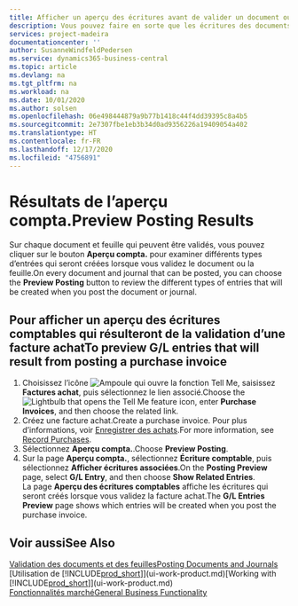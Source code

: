 ```yaml
---
title: Afficher un aperçu des écritures avant de valider un document ou une feuille | Microsoft Docs
description: Vous pouvez faire en sorte que les écritures des documents et des feuilles soient précises avant de les valider en comptabilité.
services: project-madeira
documentationcenter: ''
author: SusanneWindfeldPedersen
ms.service: dynamics365-business-central
ms.topic: article
ms.devlang: na
ms.tgt_pltfrm: na
ms.workload: na
ms.date: 10/01/2020
ms.author: solsen
ms.openlocfilehash: 06e498444879a9b77b1418c44f4dd39395c8a4b5
ms.sourcegitcommit: 2e7307fbe1eb3b34d0ad9356226a19409054a402
ms.translationtype: HT
ms.contentlocale: fr-FR
ms.lasthandoff: 12/17/2020
ms.locfileid: "4756891"
---
```

# <a name="preview-posting-results"></a><span data-ttu-id="4985e-103">Résultats de l’aperçu compta.</span><span class="sxs-lookup"><span data-stu-id="4985e-103">Preview Posting Results</span></span>
<span data-ttu-id="4985e-104">Sur chaque document et feuille qui peuvent être validés, vous pouvez cliquer sur le bouton **Aperçu compta.** pour examiner différents types d’entrées qui seront créées lorsque vous validez le document ou la feuille.</span><span class="sxs-lookup"><span data-stu-id="4985e-104">On every document and journal that can be posted, you can choose the **Preview Posting** button to review the different types of entries that will be created when you post the document or journal.</span></span>

## <a name="to-preview-gl-entries-that-will-result-from-posting-a-purchase-invoice"></a><span data-ttu-id="4985e-105">Pour afficher un aperçu des écritures comptables qui résulteront de la validation d’une facture achat</span><span class="sxs-lookup"><span data-stu-id="4985e-105">To preview G/L entries that will result from posting a purchase invoice</span></span>
1. <span data-ttu-id="4985e-106">Choisissez l’icône ![Ampoule qui ouvre la fonction Tell Me](media/ui-search/search_small.png "Dites-moi ce que vous voulez faire"), saisissez **Factures achat**, puis sélectionnez le lien associé.</span><span class="sxs-lookup"><span data-stu-id="4985e-106">Choose the ![Lightbulb that opens the Tell Me feature](media/ui-search/search_small.png "Tell me what you want to do") icon, enter **Purchase Invoices**, and then choose the related link.</span></span>
2. <span data-ttu-id="4985e-107">Créez une facture achat.</span><span class="sxs-lookup"><span data-stu-id="4985e-107">Create a purchase invoice.</span></span> <span data-ttu-id="4985e-108">Pour plus d’informations, voir [Enregistrer des achats](purchasing-how-record-purchases.md).</span><span class="sxs-lookup"><span data-stu-id="4985e-108">For more information, see [Record Purchases](purchasing-how-record-purchases.md).</span></span>
3. <span data-ttu-id="4985e-109">Sélectionnez **Aperçu compta.**.</span><span class="sxs-lookup"><span data-stu-id="4985e-109">Choose **Preview Posting**.</span></span>
4. <span data-ttu-id="4985e-110">Sur la page **Aperçu compta.**, sélectionnez **Écriture comptable**, puis sélectionnez **Afficher écritures associées**.</span><span class="sxs-lookup"><span data-stu-id="4985e-110">On the **Posting Preview** page, select **G/L Entry**, and then choose **Show Related Entries**.</span></span>  
   <span data-ttu-id="4985e-111">La page **Aperçu des écritures comptables** affiche les écritures qui seront créés lorsque vous validez la facture achat.</span><span class="sxs-lookup"><span data-stu-id="4985e-111">The **G/L Entries Preview** page shows which entries will be created when you post the purchase invoice.</span></span>

## <a name="see-also"></a><span data-ttu-id="4985e-112">Voir aussi</span><span class="sxs-lookup"><span data-stu-id="4985e-112">See Also</span></span>
[<span data-ttu-id="4985e-113">Validation des documents et des feuilles</span><span class="sxs-lookup"><span data-stu-id="4985e-113">Posting Documents and Journals</span></span>](ui-post-documents-journals.md)  
<span data-ttu-id="4985e-114">[Utilisation de [!INCLUDE[prod_short](includes/prod_short.md)]](ui-work-product.md)</span><span class="sxs-lookup"><span data-stu-id="4985e-114">[Working with [!INCLUDE[prod_short](includes/prod_short.md)]](ui-work-product.md)</span></span>  
[<span data-ttu-id="4985e-115">Fonctionnalités marché</span><span class="sxs-lookup"><span data-stu-id="4985e-115">General Business Functionality</span></span>](ui-across-business-areas.md)
